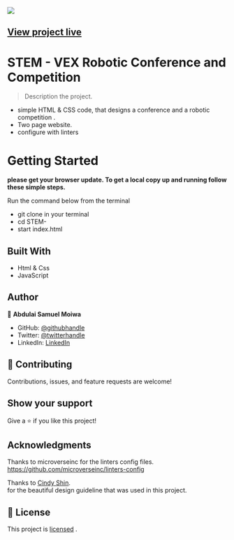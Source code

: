 ![](https://img.shields.io/badge/Microverse-blueviolet)

## [View project live](https://samuelmoiwa.github.io/STEM-/)

# STEM - VEX Robotic Conference  and Competition

> Description the project.
- simple HTML & CSS code, that designs a conference and a robotic competition .
- Two page website.
- configure with linters 

# Getting Started

**please get your browser update. To get a local copy up and running follow these simple steps.**

Run the command below from the terminal

- git clone in your terminal
- cd STEM-
- start index.html

## Built With

- Html & Css
- JavaScript

## Author

👤 **Abdulai Samuel Moiwa**

- GitHub: [@githubhandle](https://github.com/samuelmoiwa)
- Twitter: [@twitterhandle](https://twitter.com/samuelmoiwa)
- LinkedIn: [LinkedIn](https://www.linkedin.com/in/ing-abdulai-samuel-moiwa-726340142/)
 

## 🤝 Contributing

Contributions, issues, and feature requests are welcome!

## Show your support

Give a ⭐️ if you like this project!

## Acknowledgments

Thanks to microverseinc for the linters config files.
https://github.com/microverseinc/linters-config <br>

Thanks to [Cindy Shin](https://www.behance.net/adagio07). <br>
for the beautiful design guideline that was used in this project.


## 📝 License

This project is 
[licensed](https://github.com/samuelmoiwa/Microverse-Student-Profile-grid/blob/profile_mobile_design/MIT.md) .
